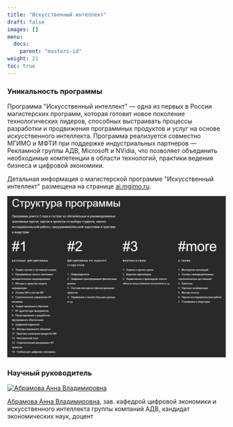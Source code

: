 ```yaml
---
title: "Искуcственный интеллект"
draft: false
images: []
menu:
  docs:
    parent: "masters-id"
weight: 21
toc: true
---
```


### Уникальность программы

Программа "Искусственный интеллект" — одна из первых в России магистерских программ, которая готовит новое поколение технологических лидеров, способных выстраивать процессы разработки и продвижения программных продуктов и услуг на основе искусственного интеллекта. Программа реализуется совместно МГИМО и МФТИ при поддержке индустриальных партнеров — Рекламной группы АДВ, Microsoft и NVidia, что позволяет объединить необходимые компетенции в области технологий, практики ведения бизнеса и цифровой экономики.

Детальная информация о магистерской программе "Искусственный интеллект"
размещена на странице [ai.mgimo.ru][ai].

[![](ai-program.jpg)][ai]

[ai]: https://ai.mgimo.ru

### Научный руководитель

<a href="https://mgimo.ru/people/abramova-anna/" class="float-left mr-3 pt-2">
  <img
    src="https://mgimo.ru/upload/iblock/886/886ee3acf577dc8d005e2ad24615f1ff.jpg"
    alt="Абрамова Анна Владимировна"
    title="Абрамова Анна Владимировна"
    class="rounded-photo"
  />
</a>

[Абрамова Анна Владимировна](https://mgimo.ru/people/abramova-anna/),
зав. кафедрой цифровой экономики и искусственного интеллекта группы компаний АДВ,
кандидат экономических наук, доцент

<!--

Можно использвоать тэг img

<img src="/finec-mgimo-v2/program/masters/artificial-intelligence/ai-program.jpg" alt="AI Program">

Можно использвоать shortcode img, но для этого должен быть Page Bundle

https://github.com/h-enk/doks/issues/133

{{< img src="ai-program.jpg" alt="Rectangle" caption="<em>Rectangle</em>" class="border-0" >}}

-->
